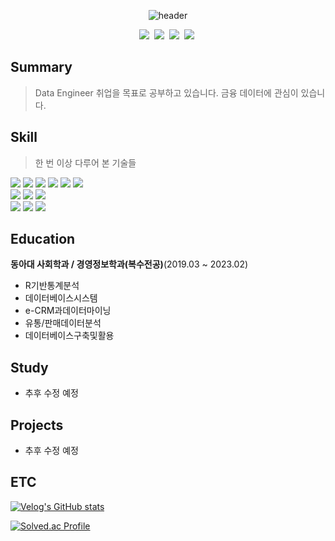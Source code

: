 <div align="center">

  ![header](https://capsule-render.vercel.app/api?type=cylinder&color=auto&height=150&section=header&text=Hi!%20I'm%20Jeongmin😉&fontSize=50)

</div> 

<p align="center">
  <a href="mailto:jmgong59@gmail.com"><img src="https://img.shields.io/badge/Gmail-d14836?style=flat-square&logo=Gmail&logoColor=white&link=jmgong59@gmail.com"/></a>&nbsp
  <a href="https://ggong59.tistory.com"><img src="https://img.shields.io/badge/Tistory-000000?style=flat-square&logo=Tistory&logoColor=white&link=https://ggong59.tistory.com"/></a>&nbsp
  <a href="https://velog.io/@jmgong59"><img src="https://img.shields.io/badge/Velog-11B48A?style=flat-square&logo=Vimeo&logoColor=white&link=https://velog.io/@jmgong59"/></a>&nbsp
  <a href="https://www.instagram.com/o_goo__/"><img src="https://img.shields.io/badge/Instagram-E4405F?style=flat-square&logo=Instagram&logoColor=white&link=https://www.instagram.com/o_goo__/"/></a>&nbsp
</p>

## Summary
> Data Engineer 취업을 목표로 공부하고 있습니다. 금융 데이터에 관심이 있습니다.

## Skill
> 한 번 이상 다루어 본 기술들
<p>
  <img src="https://img.shields.io/badge/Python-3766AB?style=flat-square&logo=Python&logoColor=white"/>
  <img src="https://img.shields.io/badge/HTML5-E34F26?style=flat-square&logo=HTML5&logoColor=white"/>
  <img src="https://img.shields.io/badge/CSS3-1572B6?style=flat-square&logo=CSS3&logoColor=white"/>
  <img src="https://img.shields.io/badge/django-092E20?style=flat-square&logo=django&logoColor=white"/>
  <img src="https://img.shields.io/badge/Java-007396?style=flat-square&logo=Java&logoColor=white"/>
  <img src="https://img.shields.io/badge/Javascript-F7DF1e?style=flat-square&logo=javascript&logoColor=white"/> 
  <br>
  <img src="https://img.shields.io/badge/R-276DC3?style=flat-square&logo=R&logoColor=white"/>
  <img src="https://img.shields.io/badge/pandas-150458?style=flat-square&logo=pandas&logoColor=white"/>
  <img src="https://img.shields.io/badge/Numpy-013243?style=flat-square&logo=Numpy&logoColor=white"/>
  <br>
  <img src="https://img.shields.io/badge/Oracle-F80000?style=flat-square&logo=Oracle&logoColor=white"/>
  <img src="https://img.shields.io/badge/Mysql-4479A1?style=flat-square&logo=MySql&logoColor=white"/>
  <img src="https://img.shields.io/badge/AWS-232F3E?style=flat-square&logo=AmazonAWS&logoColor=white"/>
</p>


## Education
**동아대 사회학과 / 경영정보학과(복수전공)**(2019.03 ~ 2023.02)
- R기반통계분석
- 데이터베이스시스템
- e-CRM과데이터마이닝
- 유통/판매데이터분석
- 데이터베이스구축및활용

## Study
- 추후 수정 예정

## Projects
- 추후 수정 예정


## ETC
<p>

[![Velog's GitHub stats](https://velog-readme-stats.vercel.app/api?name=jmgong59)](https://velog.io/@jmgong59)

</p>

<p>

[![Solved.ac Profile](http://mazassumnida.wtf/api/generate_badge?boj=jmgong59)](https://solved.ac/jmgong59)
  
</p>
